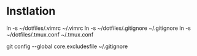 # Instlation

ln -s ~/dotfiles/.vimrc ~/.vimrc
ln -s ~/dotfiles/.gitignore ~/.gitignore
ln -s ~/dotfiles/.tmux.conf ~/.tmux.conf

git config --global core.excludesfile ~/.gitignore
